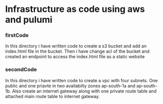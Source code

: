 <h1>Infrastructure as code using aws and pulumi</h1>

<h3>firstCode</h4>
<p>In this directory i have written code to create a s3 bucket and add an index.html file in the bucket. Then i have change acl of the bucket and created an endpoint to access the index.html file as a static website</p>

<h3>secondCode</h4>
<p>In this directory i have written code to create a vpc with four subnets. One public and one priavte in two availabilty zones ap-south-1a and ap-south-1b. Also create an internet gateway along with one private route table and attached main route table to internet gateway.</p>